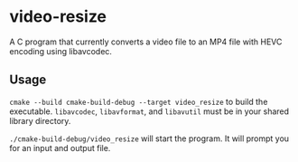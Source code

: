 # video-resize

A C program that currently converts a video file to an MP4 file with HEVC encoding using libavcodec.

## Usage

`cmake --build cmake-build-debug --target video_resize` to build the executable. `libavcodec`, `libavformat`, and `libavutil` must be in your shared library directory.

`./cmake-build-debug/video_resize` will start the program. It will prompt you for an input and output file.